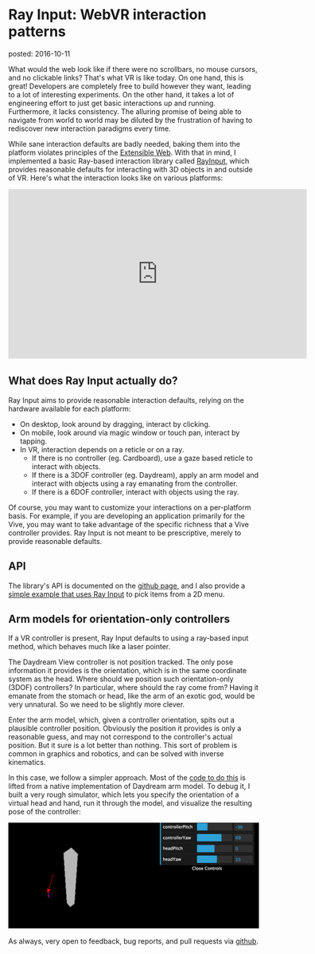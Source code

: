 Ray Input: WebVR interaction patterns
=====================================
posted: 2016-10-11

What would the web look like if there were no scrollbars, no mouse cursors, and
no clickable links? That's what VR is like today. On one hand, this is great!
Developers are completely free to build however they want, leading to a lot of
interesting experiments. On the other hand, it takes a lot of engineering effort
to just get basic interactions up and running. Furthermore, it lacks
consistency. The alluring promise of being able to navigate from world to world
may be diluted by the frustration of having to rediscover new interaction
paradigms every time.

While sane interaction defaults are badly needed, baking them into the platform
violates principles of the [Extensible Web][eweb]. With that in mind, I
implemented a basic Ray-based interaction library called [RayInput][gh], which
provides reasonable defaults for interacting with 3D objects in and outside of
VR. Here's what the interaction looks like on various platforms:

<iframe width="600" height="340" src="https://www.youtube.com/embed/gjj2XQYC998" frameborder="0" allowfullscreen></iframe>

[eweb]: https://github.com/extensibleweb/manifesto

<!--more-->

## What does Ray Input actually do?

Ray Input aims to provide reasonable interaction defaults, relying on the
hardware available for each platform:

- On desktop, look around by dragging, interact by clicking.
- On mobile, look around via magic window or touch pan, interact by tapping.
- In VR, interaction depends on a reticle or on a ray.
    - If there is no controller (eg. Cardboard), use a gaze based reticle to
      interact with objects.
    - If there is a 3DOF controller (eg. Daydream), apply an arm model and
      interact with objects using a ray emanating from the controller.
    - If there is a 6DOF controller, interact with objects using the ray.

Of course, you may want to customize your interactions on a per-platform basis.
For example, if you are developing an application primarily for the Vive, you
may want to take advantage of the specific richness that a Vive controller
provides. Ray Input is not meant to be prescriptive, merely to provide
reasonable defaults.

## API

The library's API is documented on the [github page][gh], and I also provide a
[simple example that uses Ray Input][example] to pick items from a 2D menu.

[gh]: https://github.com/borismus/ray-input
[example]: https://borismus.github.io/ray-input


## Arm models for orientation-only controllers

If a VR controller is present, Ray Input defaults to using a ray-based input
method, which behaves much like a laser pointer.

The Daydream View controller is not position tracked. The only pose information
it provides is the orientation, which is in the same coordinate system as the
head. Where should we position such orientation-only (3DOF) controllers? In
particular, where should the ray come from? Having it emanate from the stomach
or head, like the arm of an exotic god, would be very unnatural. So we need to
be slightly more clever.

Enter the arm model, which, given a controller orientation, spits out a
plausible controller position. Obviously the position it provides is only a
reasonable guess, and may not correspond to the controller's actual position.
But it sure is a lot better than nothing. This sort of problem is common in
graphics and robotics, and can be solved with inverse kinematics.

In this case, we follow a simpler approach. Most of the [code to do
this][arm-code] is lifted from a native implementation of Daydream arm model.
To debug it, I built a very rough simulator, which lets you specify the
orientation of a virtual head and hand, run it through the model, and visualize
the resulting pose of the controller:

[![Daydream arm model simulator][sim-image]][sim-link]

As always, very open to feedback, bug reports, and pull requests via
[github][gh].

[sim-image]: arm-model.png
[sim-link]: https://borismus.github.io/ray-input/daydream-simulator.html
[arm-code]: https://github.com/borismus/ray-input/blob/master/src/orientation-arm-model.js
